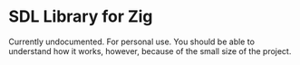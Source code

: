 # SDL Library for Zig

Currently undocumented. For personal use. You should be able to understand how it works, however, because of the small size of the project. 